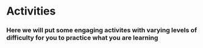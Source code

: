 <h1>Activities</h1>
<h3>Here we will put some engaging activites with varying levels of difficulty for you to practice what you are learning</h3>
